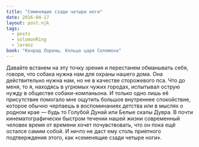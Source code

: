 ```yaml
---
title: "Семенящие сзади четыре ноги"
date: 2016-04-17
layout: post.njk
tags:
  - posts
  - solomonRing
  - lorenz
book: "Конрад Лоренц. Кольцо царя Соломона"
---
```


Давайте встанем на эту точку зрения и перестанем обманывать себя, говоря, что собака нужна нам для охраны нашего дома. Она действительно нужна нам, но не в качестве сторожевого пса. Что до меня, то я, находясь в угрюмых чужих городах, испытывал острую нужду в обществе собаки-компаньона. И только одно лишь её присутствие помогало мне ощутить большое внутреннее спокойствие, которое обычно черпаешь в воспоминаниях детства или в мыслях о родном крае — будь то Голубой Дунай или Белые скалы Дувра. В почти кинематографически быстром течении нашей жизни современный человек время от времени хочет почувствовать, что он пока ещё остался самим собой. И ничто не даст ему столь приятного подтверждения этого, как «семенящие сзади четыре ноги».
